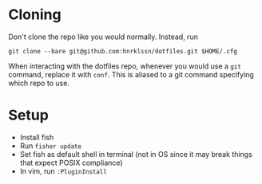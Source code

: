 # Cloning
Don't clone the repo like you would normally. Instead, run
```
git clone --bare git@github.com:hnrklssn/dotfiles.git $HOME/.cfg
```
When interacting with the dotfiles repo, whenever you would use a `git` command, replace it with `conf`. This is aliased to a git command specifying which repo to use.

# Setup
 - Install fish
 - Run `fisher update`
 - Set fish as default shell in terminal (not in OS since it may break things that expect POSIX compliance)
 - In vim, run `:PluginInstall`
